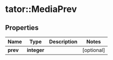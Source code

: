 # tator::MediaPrev

## Properties
Name | Type | Description | Notes
------------ | ------------- | ------------- | -------------
**prev** | **integer** |  | [optional] 


